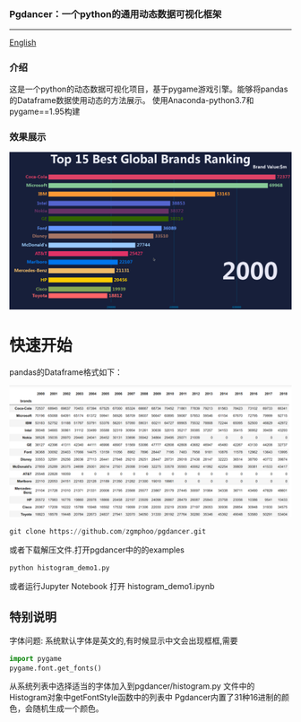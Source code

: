 ### Pgdancer：一个python的通用动态数据可视化框架
-----

[English](readme-en.md)


### 介绍
这是一个python的动态数据可视化项目，基于pygame游戏引擎。能够将pandas的Dataframe数据使用动态的方法展示。
使用Anaconda-python3.7和pygame==1.95构建

### 效果展示

![image](docs/images/demo.gif)

# 快速开始

pandas的Dataframe格式如下：

![images](docs/images/dataframe_format.png)

```python
git clone https://github.com/zgmphoo/pgdancer.git
```
或者下载解压文件.打开pgdancer中的的examples
```python
python histogram_demo1.py
```
或者运行Jupyter Notebook 打开 histogram_demo1.ipynb
## 特别说明
字体问题: 系统默认字体是英文的,有时候显示中文会出现框框,需要
```python
import pygame
pygame.font.get_fonts()
```
从系统列表中选择适当的字体加入到pgdancer/histogram.py 文件中的Histogram对象中getFontStyle函数中的列表中
Pgdancer内置了31种16进制的颜色，会随机生成一个颜色。


